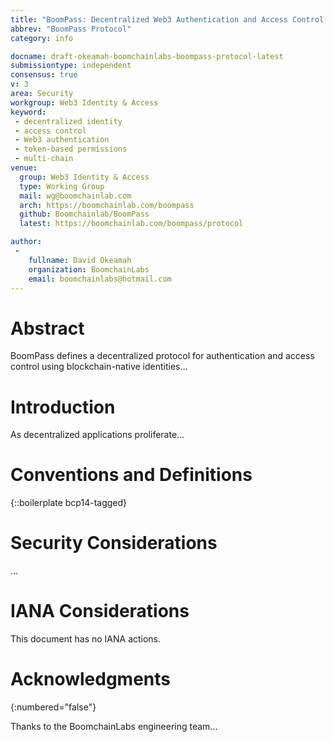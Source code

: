 ```yaml
---
title: "BoomPass: Decentralized Web3 Authentication and Access Control Protocol"
abbrev: "BoomPass Protocol"
category: info

docname: draft-okeamah-boomchainlabs-boompass-protocol-latest
submissiontype: independent
consensus: true
v: 3
area: Security
workgroup: Web3 Identity & Access
keyword:
 - decentralized identity
 - access control
 - Web3 authentication
 - token-based permissions
 - multi-chain
venue:
  group: Web3 Identity & Access
  type: Working Group
  mail: wg@boomchainlab.com
  arch: https://boomchainlab.com/boompass
  github: Boomchainlab/BoomPass
  latest: https://boomchainlab.com/boompass/protocol

author:
 -
    fullname: David Okeamah
    organization: BoomchainLabs
    email: boomchainlabs@hotmail.com
---
```


# Abstract

BoomPass defines a decentralized protocol for authentication and access control using blockchain-native identities...

# Introduction

As decentralized applications proliferate...

# Conventions and Definitions

{::boilerplate bcp14-tagged}

# Security Considerations

...

# IANA Considerations

This document has no IANA actions.

# Acknowledgments
{:numbered="false"}

Thanks to the BoomchainLabs engineering team...
